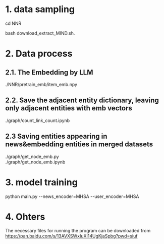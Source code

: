 
# 1. data sampling
cd NNR

bash download_extract_MIND.sh.


# 2. Data process

## 2.1. The Embedding by LLM
./NNR/pretrain_emb/item_emb.npy  

## 2.2. Save the adjacent entity dictionary, leaving only adjacent entities with emb vectors
./graph/count_link_count.ipynb  

## 2.3 Saving entities appearing in news&embedding entities in merged datasets

./graph/get_node_emb.py    
./graph/get_node_emb.ipynb 



# 3. model training
python  main.py --news_encoder=MHSA --user_encoder=MHSA 

# 4. Ohters
The necessary files for running the program can be downloaded from https://pan.baidu.com/s/13AVXSWxIuXI14UgKjaSpbg?pwd=siuf




